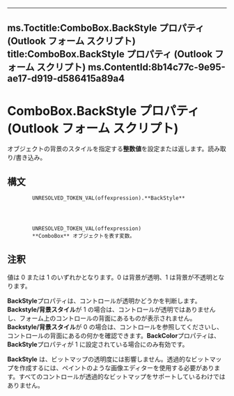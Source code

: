 

---
ms.Toctitle:ComboBox.BackStyle プロパティ (Outlook フォーム スクリプト)
title:ComboBox.BackStyle プロパティ (Outlook フォーム スクリプト)
ms.ContentId:8b14c77c-9e95-ae17-d919-d586415a89a4
---
# ComboBox.BackStyle プロパティ (Outlook フォーム スクリプト)




オブジェクトの背景のスタイルを指定する**整数値**を設定または返します。読み取り/書き込み。

## 構文

            UNRESOLVED_TOKEN_VAL(offexpression).**BackStyle**




            UNRESOLVED_TOKEN_VAL(offexpression)
            **ComboBox** オブジェクトを表す変数。



## 注釈
値は 0 または 1 のいずれかとなります。0 は背景が透明、1 は背景が不透明となります。



**BackStyle**プロパティは、コントロールが透明かどうかを判断します。**Backstyle/背景スタイル**が 1 の場合は、コントロールが透明ではありませんし、フォーム上のコントロールの背面にあるものが表示されません。**Backstyle/背景スタイル**が 0 の場合は、コントロールを参照してくださいし、コントロールの背面にあるの何かを確認できます。**BackColor**プロパティは、 **BackStyle**プロパティが 1 に設定されている場合にのみ有効です。



**BackStyle** は、ビットマップの透明度には影響しません。透過的なビットマップを作成するには、ペイントのような画像エディターを使用する必要があります。すべてのコントロールが透過的なビットマップをサポートしているわけではありません。




